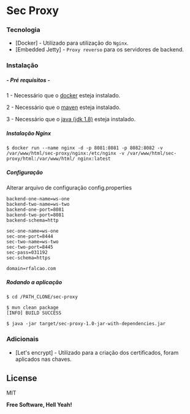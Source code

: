 # Sec Proxy

### Tecnologia

* [Docker] - Utilizado para utilização do `Nginx`.
* [Embedded Jetty] - `Proxy reverso` para os servidores de backend.

### Instalação
##### - Pré requisitos - 

1 - Necessário que o [docker](https://docs.docker.com/install/) esteja instalado.

2 - Necessário que o [maven](https://maven.apache.org/install.html) esteja instalado.

3 - Necessário que o [java (jdk 1.8)](http://www.oracle.com/technetwork/pt/java/javase/downloads/jdk8-downloads-2133151.html) esteja instalado.

##### Instalação Nginx
``` 
$ docker run --name nginx -d -p 8081:8081 -p 8082:8082 -v /var/www/html/sec-proxy/nginx:/etc/nginx -v /var/www/html/sec-proxy/html:/var/www/html/ nginx:latest
```

##### Configuração

Alterar arquivo de configuração config.properties

```
backend-one-name=ws-one
backend-two-name=ws-two
backend-one-port=8081
backend-two-port=8081
backend-schema=http

sec-one-name=ws-one
sec-one-port=8444
sec-two-name=ws-two
sec-two-port=8445
sec-pass=031192
sec-schema=https

domain=rfalcao.com
```


##### Rodando a aplicação
```
$ cd /PATH_CLONE/sec-proxy

$ mvn clean package
[INFO] BUILD SUCCESS

$ java -jar target/sec-proxy-1.0-jar-with-dependencies.jar
```





### Adicionais
* [Let's encrypt] - Utilizado para a criação dos certificados, foram aplicados nas chaves.


License
----

MIT


**Free Software, Hell Yeah!**

